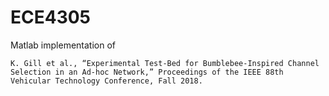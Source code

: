 # ECE4305
Matlab implementation of 


```
K. Gill et al., “Experimental Test-Bed for Bumblebee-Inspired Channel Selection in an Ad-hoc Network,” Proceedings of the IEEE 88th Vehicular Technology Conference, Fall 2018.

```
